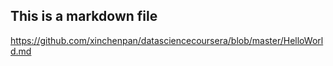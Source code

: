 ## This is a markdown file
https://github.com/xinchenpan/datasciencecoursera/blob/master/HelloWorld.md
